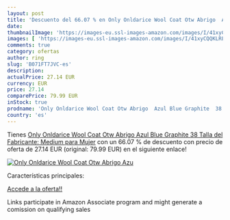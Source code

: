 ```yaml
---
layout: post
title: 'Descuento del 66.07 % en Only Onldarice Wool Coat Otw Abrigo  Azu'
date: 
thumbnailImage: 'https://images-eu.ssl-images-amazon.com/images/I/41xyCQQKLRL._SL200_.jpg'
images: [ 'https://images-eu.ssl-images-amazon.com/images/I/41xyCQQKLRL._SL200_.jpg' ]
comments: true
category: ofertas
author: ring
slug: 'B071FT7JVC-es'
description:
actualPrice: 27.14 EUR
currency: EUR
price: 27.14
comparePrice: 79.99 EUR
inStock: true
prodname: 'Only Onldarice Wool Coat Otw Abrigo  Azul Blue Graphite  38  Talla del Fabricante: Medium  para Mujer'
country: 'es'
---
```


Tienes [Only Onldarice Wool Coat Otw Abrigo  Azul Blue Graphite  38  Talla del Fabricante: Medium  para Mujer](https://www.amazon.es/dp/B071FT7JVC/?tag=tolees-21) con un 66.07 % de descuento con precio de oferta de 27.14 EUR (original: 79.99 EUR) en el siguiente enlace!

[![Only Onldarice Wool Coat Otw Abrigo  Azu](https://images-eu.ssl-images-amazon.com/images/I/41xyCQQKLRL._SL200_.jpg)](https://www.amazon.es/dp/B071FT7JVC/?tag=tolees-21)

Características principales:


[Accede a la oferta!!](https://www.amazon.es/dp/B071FT7JVC/?tag=tolees-21)

Links participate in Amazon Associate program and might generate a comission on qualifying sales


